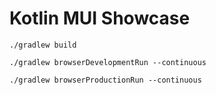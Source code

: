 # Kotlin MUI Showcase

`./gradlew build`

`./gradlew browserDevelopmentRun --continuous`

`./gradlew browserProductionRun --continuous`